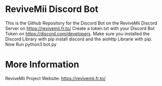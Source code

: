 # ReviveMii Discord Bot
This is the Github Repository for the Discord Bot on the ReviveMii Discord Server on https://revivemii.fr.to/
Create a token.txt with your Discord Bot Token on https://discord.com/developers.
Make sure you installed the Discord Library with pip install discord and the aiohttp Librarie with pip.
Now Run python3 bot.py
# More Information
ReviveMii Project Website: https://revivemii.fr.to/

